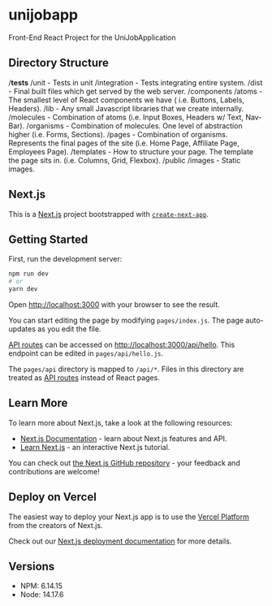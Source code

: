 # unijobapp
Front-End React Project for the UniJobApplication

## Directory Structure
/__tests__
    /unit        - Tests in unit
    /integration - Tests integrating entire system.
/dist - Final built files which get served by the web server.
/components
    /atoms      - The smallest level of React components we have ( i.e. Buttons, Labels, Headers).
    /lib        - Any small Javascript libraries that we create internally.
    /molecules  - Combination of atoms (i.e. Input Boxes, Headers w/ Text, Nav-Bar).
    /organisms  - Combination of molecules. One level of abstraction higher (i.e. Forms, Sections).
    /pages      - Combination of organisms. Represents the final pages of the site (i.e. Home Page, Affiliate Page, Employees Page).
    /templates  - How to structure your page. The template the page sits in. (i.e. Columns, Grid, Flexbox).
/public
    /images - Static images.  

## Next.js
This is a [Next.js](https://nextjs.org/) project bootstrapped with [`create-next-app`](https://github.com/vercel/next.js/tree/canary/packages/create-next-app).

## Getting Started

First, run the development server:

```bash
npm run dev
# or
yarn dev
```

Open [http://localhost:3000](http://localhost:3000) with your browser to see the result.

You can start editing the page by modifying `pages/index.js`. The page auto-updates as you edit the file.

[API routes](https://nextjs.org/docs/api-routes/introduction) can be accessed on [http://localhost:3000/api/hello](http://localhost:3000/api/hello). This endpoint can be edited in `pages/api/hello.js`.

The `pages/api` directory is mapped to `/api/*`. Files in this directory are treated as [API routes](https://nextjs.org/docs/api-routes/introduction) instead of React pages.

## Learn More

To learn more about Next.js, take a look at the following resources:

- [Next.js Documentation](https://nextjs.org/docs) - learn about Next.js features and API.
- [Learn Next.js](https://nextjs.org/learn) - an interactive Next.js tutorial.

You can check out [the Next.js GitHub repository](https://github.com/vercel/next.js/) - your feedback and contributions are welcome!

## Deploy on Vercel

The easiest way to deploy your Next.js app is to use the [Vercel Platform](https://vercel.com/new?utm_medium=default-template&filter=next.js&utm_source=create-next-app&utm_campaign=create-next-app-readme) from the creators of Next.js.

Check out our [Next.js deployment documentation](https://nextjs.org/docs/deployment) for more details.

## Versions
- NPM: 6.14.15
- Node: 14.17.6
